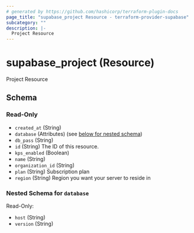 ```yaml
---
# generated by https://github.com/hashicorp/terraform-plugin-docs
page_title: "supabase_project Resource - terraform-provider-supabase"
subcategory: ""
description: |-
  Project Resource
---
```


# supabase_project (Resource)

Project Resource



<!-- schema generated by tfplugindocs -->
## Schema

### Read-Only

- `created_at` (String)
- `database` (Attributes) (see [below for nested schema](#nestedatt--database))
- `db_pass` (String)
- `id` (String) The ID of this resource.
- `kps_enabled` (Boolean)
- `name` (String)
- `organization_id` (String)
- `plan` (String) Subscription plan
- `region` (String) Region you want your server to reside in

<a id="nestedatt--database"></a>
### Nested Schema for `database`

Read-Only:

- `host` (String)
- `version` (String)


